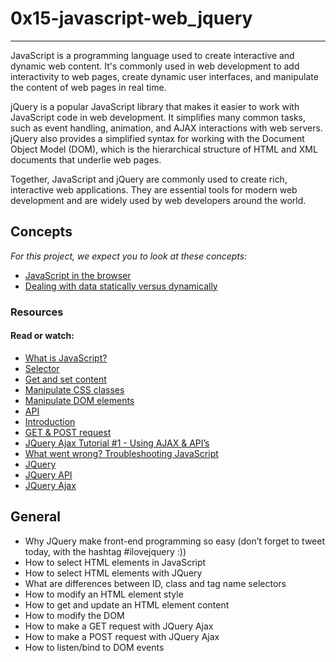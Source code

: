 # 0x15-javascript-web_jquery
<hr>

JavaScript is a programming language used to create interactive and dynamic web content. It's commonly used in web development to add interactivity to web pages, create dynamic user interfaces, and manipulate the content of web pages in real time.

jQuery is a popular JavaScript library that makes it easier to work with JavaScript code in web development. It simplifies many common tasks, such as event handling, animation, and AJAX interactions with web servers. jQuery also provides a simplified syntax for working with the Document Object Model (DOM), which is the hierarchical structure of HTML and XML documents that underlie web pages.

Together, JavaScript and jQuery are commonly used to create rich, interactive web applications. They are essential tools for modern web development and are widely used by web developers around the world.

## Concepts
<i>For this project, we expect you to look at these concepts:</i>

- [JavaScript in the browser](https://intranet.alxswe.com/concepts/3)
- [Dealing with data statically versus dynamically](https://intranet.alxswe.com/concepts/35)


### Resources
#### Read or watch:

- [What is JavaScript?]()
- [Selector]()
- [Get and set content]()
- [Manipulate CSS classes]()
- [Manipulate DOM elements]()
- [API]()
- [Introduction]()
- [GET & POST request]()
- [JQuery Ajax Tutorial #1 - Using AJAX & API’s]()
- [What went wrong? Troubleshooting JavaScript]()
- [JQuery]()
- [JQuery API]()
- [JQuery Ajax]()

## General
- Why JQuery make front-end programming so easy (don’t forget to tweet today, with the hashtag #ilovejquery :))
- How to select HTML elements in JavaScript
- How to select HTML elements with JQuery
- What are differences between ID, class and tag name selectors
- How to modify an HTML element style
- How to get and update an HTML element content
- How to modify the DOM
- How to make a GET request with JQuery Ajax
- How to make a POST request with JQuery Ajax
- How to listen/bind to DOM events

